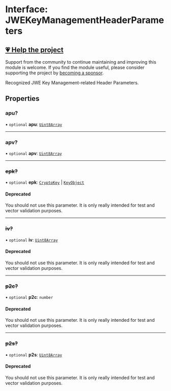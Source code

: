 # Interface: JWEKeyManagementHeaderParameters

## [💗 Help the project](https://github.com/sponsors/panva)

Support from the community to continue maintaining and improving this module is welcome. If you find the module useful, please consider supporting the project by [becoming a sponsor](https://github.com/sponsors/panva).

Recognized JWE Key Management-related Header Parameters.

## Properties

### apu?

• `optional` **apu**: [`Uint8Array`](https://developer.mozilla.org/docs/Web/JavaScript/Reference/Global_Objects/Uint8Array)

***

### apv?

• `optional` **apv**: [`Uint8Array`](https://developer.mozilla.org/docs/Web/JavaScript/Reference/Global_Objects/Uint8Array)

***

### ~~epk?~~

• `optional` **epk**: [`CryptoKey`](https://developer.mozilla.org/docs/Web/API/CryptoKey) \| [`KeyObject`](KeyObject.md)

#### Deprecated

You should not use this parameter. It is only really intended for test and vector
  validation purposes.

***

### ~~iv?~~

• `optional` **iv**: [`Uint8Array`](https://developer.mozilla.org/docs/Web/JavaScript/Reference/Global_Objects/Uint8Array)

#### Deprecated

You should not use this parameter. It is only really intended for test and vector
  validation purposes.

***

### ~~p2c?~~

• `optional` **p2c**: `number`

#### Deprecated

You should not use this parameter. It is only really intended for test and vector
  validation purposes.

***

### ~~p2s?~~

• `optional` **p2s**: [`Uint8Array`](https://developer.mozilla.org/docs/Web/JavaScript/Reference/Global_Objects/Uint8Array)

#### Deprecated

You should not use this parameter. It is only really intended for test and vector
  validation purposes.
